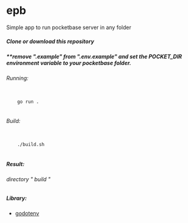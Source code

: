 # epb
Simple app to run pocketbase server in any folder

##### Clone or download this repository

##### **remove ".example" from ".env.example" and set the POCKET_DIR environment variable to your pocketbase folder. 

###### Running:
<pre>
<code>
    go run .
</code>
</pre>

###### Build:
<pre>
<code>
    ./build.sh
</code>
</pre>

##### Result:

###### directory  " build "

##### Library: 
<ul>
<li>
<a href="https://github.com/joho/godotenv" target="blank"> godotenv </a>
</li>
</ul>